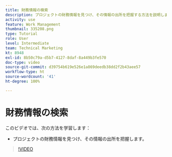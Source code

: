 ```yaml
---
title: 財務情報の検索
description: プロジェクトの財務情報を見つけ、その情報の出所を把握する方法を説明します。
activity: use
feature: Work Management
thumbnail: 335208.png
type: Tutorial
role: User
level: Intermediate
team: Technical Marketing
kt: 8948
exl-id: 8b50c79a-d5b7-4127-8daf-8a449b3fe570
doc-type: video
source-git-commit: d39754b619e526e1a869deedb38dd2f2b43aee57
workflow-type: ht
source-wordcount: '41'
ht-degree: 100%

---
```


# 財務情報の検索

このビデオでは、次の方法を学習します：

* プロジェクトの財務情報を見つけ、その情報の出所を把握します。

>[!VIDEO](https://video.tv.adobe.com/v/335208/?quality=12)
